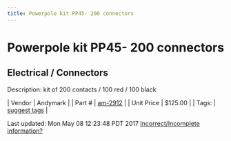 ```yaml
---
title: Powerpole kit PP45- 200 connectors
---
```


# Powerpole kit PP45- 200 connectors
## Electrical / Connectors
Description: 	kit of 200 contacts / 100 red / 100 black 

| Vendor | Andymark | 
| Part # | [am-2912](http://www.andymark.com/product-p/am-2912.htm) | 
| Unit Price | $125.00 | 
| Tags: | [suggest tags](https://docs.google.com/forms/d/e/1FAIpQLSeWyY8v3RgOty-MyWmh9U0iivNYN_molChYyS-0U-o-kOAv_g/viewform) | 

Last updated: Mon May 08 12:23:48 PDT 2017
 [Incorrect/Incomplete information?](https://docs.google.com/forms/d/e/1FAIpQLSeWyY8v3RgOty-MyWmh9U0iivNYN_molChYyS-0U-o-kOAv_g/viewform)